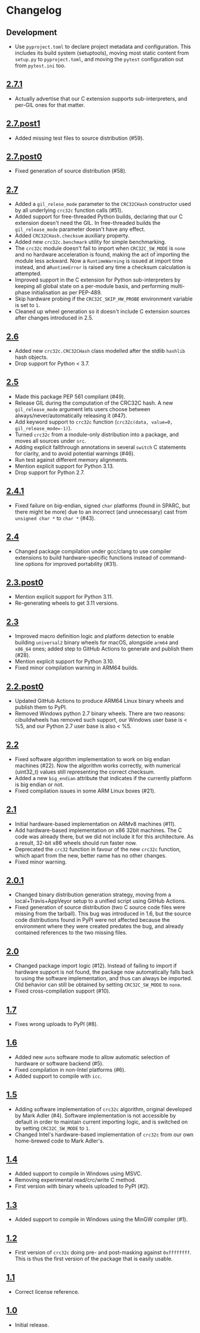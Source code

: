 # Changelog

## Development

* Use `pyproject.toml` to declare project metadata and configuration.
  This includes its build system (setuptools),
  moving most static content from `setup.py` to `pyproject.toml`,
  and moving the `pytest` configuration out from `pytest.ini` too.

## [2.7.1]

* Actually advertise that our C extension supports
  sub-interpreters, and per-GIL ones for that matter.

## [2.7.post1]

* Added missing test files to source distribution (#59).

## [2.7.post0]

* Fixed generation of source distribution (#58).

## [2.7]

* Added a `gil_relese_mode` parameter to the `CRC32CHash` constructor
  used by all underlying `crc32c` function calls (#51).
* Added support for free-threaded Python builds,
  declaring that our C extension doesn't need the GIL.
  In free-threaded builds the `gil_release_mode` parameter doesn't have any effect.
* Added `CRC32CHash.checksum` auxiliary property.
* Added new ``crc32c.benchmark`` utility for simple benchmarking.
* The ``crc32c`` module doesn't fail to import when ``CRC32C_SW_MODE`` is ``none``
  and no hardware acceleration is found,
  making the act of importing the module less ackward.
  Now a ``RuntimeWarning`` is issued at import time instead,
  and a``RuntimeError`` is raised any time
  a checksum calculation is attempted.
* Improved support in the C extension for Python sub-interpreters
  by keeping all global state on a per-module basis,
  and performing multi-phase initialisation as per PEP-489.
* Skip hardware probing if the `CRC32C_SKIP_HW_PROBE` environment variable
  is set to `1`.
* Cleaned up wheel generation so it doesn't include
  C extension sources after changes introduced in 2.5.

## [2.6]

* Added new `crc32c.CRC32CHash` class
  modelled after the stdlib `hashlib` hash objects.
* Drop support for Python < 3.7.

## [2.5]

* Made this package PEP 561 compliant (#49).
* Release GIL during the computation of the CRC32C hash. A new `gil_release_mode` argument lets users choose between always/never/automatically releasing it (#47).
* Add keyword support to `crc32c` function (`crc32c(data, value=0, gil_release_mode=-1)`).
* Turned ``crc32c`` from a module-only distribution into a package,
  and moves all sources under `src`.
* Adding explicit fallthrough annotations
  in several ``switch`` C statements
  for clarity, and to avoid potential warnings (#46).
* Run test against different memory alignments.
* Mention explicit support for Python 3.13.
* Drop support for Python 2.7.

## [2.4.1]

* Fixed failure on big-endian, signed ``char`` platforms
  (found in SPARC, but there might be more)
  due to an incorrect (and unnecessary) cast
  from ``unsigned char *`` to ``char *`` (#43).

## [2.4]

* Changed package compilation under gcc/clang
  to use compiler extensions to build hardware-specific functions
  instead of command-line options
  for improved portability (#31).

## [2.3.post0]

* Mention explicit support for Python 3.11.
* Re-generating wheels to get 3.11 versions.

## [2.3]

* Improved macro definition logic and platform detection
  to enable building ``universal2`` binary wheels for macOS,
  alongside ``arm64`` and ``x86_64`` ones;
  added step to GitHub Actions to generate and publish them (#28).
* Mention explicit support for Python 3.10.
* Fixed minor compilation warning in ARM64 builds.

## [2.2.post0]

* Updated GitHub Actions
  to produce ARM64 Linux binary wheels
  and publish them to PyPI.
* Removed Windows python 2.7 binary wheels.
  There are two reasons:
  cibuildwheels has removed such support,
  our Windows user base is < %5,
  and our Python 2.7 user base is also < %5.

## [2.2]

* Fixed software algorithm implementation
  to work on big endian machines (#22).
  Now the algorithm works correctly,
  with numerical (uint32_t) values
  still representing the correct checksum.
* Added a new ``big_endian`` attribute
  that indicates if the currently platform
  is big endian or not.
* Fixed compilation issues in some ARM Linux boxes (#21).

## [2.1]

* Initial hardware-based implementation
  on ARMv8 machines (#11).
* Add hardware-based implementation
  on x86 32bit machines.
  The C code was already there,
  but we did not include it for this architecture.
  As a result,
  32-bit x86 wheels should run faster now.
* Deprecated the ``crc32`` function
  in favour of the new ``crc32c`` function,
  which apart from the new, better name
  has no other changes.
* Fixed minor warning.

## [2.0.1]

* Changed binary distribution generation strategy,
  moving from a local+Travis+AppVeyor setup
  to a unified script using GitHub Actions.
* Fixed generation of source distribution
  (two C source code files were missing from the tarball).
  This bug was introduced in 1.6,
  but the source code distributions found in PyPI
  were not affected
  because the environment where they were created
  predates the bug,
  and already contained references to the two missing files.

## [2.0]

* Changed package import logic (#12).
  Instead of failing to import
  if hardware support is not found,
  the package now automatically falls back
  to using the software implementation,
  and thus can always be imported.
  Old behavior can still be obtained
  by setting ``CRC32C_SW_MODE`` to ``none``.
* Fixed cross-compilation support (#10).

## [1.7]

* Fixes wrong uploads to PyPI (#8).

## [1.6]

* Added new ``auto`` software mode to allow automatic selection
  of hardware or software backend (#5).
* Fixed compilation in non-Intel platforms (#6).
* Added support to compile with ``icc``.

## [1.5]

* Adding software implementation of ``crc32c`` algorithm,
  original developed by Mark Adler (#4).
  Software implementation is not accessible by default
  in order to maintain current importing logic,
  and is switched on by setting ``CRC32C_SW_MODE`` to ``1``.
* Changed Intel's hardware-based implementation of ``crc32c``
  from our own home-brewed code to Mark Adler's.

## [1.4]

* Added support to compile in Windows using MSVC.
* Removing experimental read/crc/write C method.
* First version with binary wheels uploaded to PyPI (#2).

## [1.3]

* Added support to compile in Windows using the MinGW compiler (#1).

## [1.2]

* First version of ``crc32c`` doing pre- and post-masking
  against ``0xffffffff``.
  This is thus the first version of the package
  that is easily usable.

## [1.1]

* Correct license reference.

## [1.0]

* Initial release.

[1.0]: https://github.com/ICRAR/crc32c/releases/tag/v1.0
[1.1]: https://github.com/ICRAR/crc32c/releases/tag/v1.1
[1.2]: https://github.com/ICRAR/crc32c/releases/tag/v1.2
[1.3]: https://github.com/ICRAR/crc32c/releases/tag/v1.3
[1.4]: https://github.com/ICRAR/crc32c/releases/tag/v1.4
[1.5]: https://github.com/ICRAR/crc32c/releases/tag/v1.5
[1.6]: https://github.com/ICRAR/crc32c/releases/tag/v1.6
[1.7]: https://github.com/ICRAR/crc32c/releases/tag/v1.7
[2.0]: https://github.com/ICRAR/crc32c/releases/tag/v2.0
[2.0.1]: https://github.com/ICRAR/crc32c/releases/tag/v2.0.1
[2.1]: https://github.com/ICRAR/crc32c/releases/tag/v2.1
[2.2]: https://github.com/ICRAR/crc32c/releases/tag/v2.2
[2.2.post0]: https://github.com/ICRAR/crc32c/releases/tag/v2.2.post0
[2.3]: https://github.com/ICRAR/crc32c/releases/tag/v2.3
[2.3.post0]: https://github.com/ICRAR/crc32c/releases/tag/v2.3.post0
[2.4]: https://github.com/ICRAR/crc32c/releases/tag/v2.4
[2.4.1]: https://github.com/ICRAR/crc32c/releases/tag/v2.4.1
[2.5]: https://github.com/ICRAR/crc32c/releases/tag/v2.5
[2.6]: https://github.com/ICRAR/crc32c/releases/tag/v2.6
[2.7]: https://github.com/ICRAR/crc32c/releases/tag/v2.7
[2.7.post0]: https://github.com/ICRAR/crc32c/releases/tag/v2.7.post0
[2.7.post1]: https://github.com/ICRAR/crc32c/releases/tag/v2.7.post1
[2.7.1]: https://github.com/ICRAR/crc32c/releases/tag/v2.7.1
